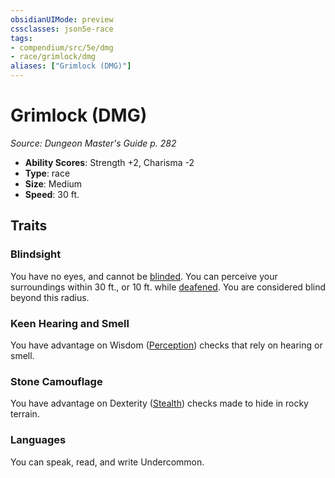 ```yaml
---
obsidianUIMode: preview
cssclasses: json5e-race
tags:
- compendium/src/5e/dmg
- race/grimlock/dmg
aliases: ["Grimlock (DMG)"]
---
```

# Grimlock (DMG)
*Source: Dungeon Master's Guide p. 282*  

- **Ability Scores**: Strength +2, Charisma -2
- **Type**: race
- **Size**: Medium
- **Speed**: 30 ft.

## Traits

### Blindsight

You have no eyes, and cannot be [blinded](/3-Mechanics/CLI/rules/conditions.md#blinded). You can perceive your surroundings within 30 ft., or 10 ft. while [deafened](/3-Mechanics/CLI/rules/conditions.md#deafened). You are considered blind beyond this radius.

### Keen Hearing and Smell

You have advantage on Wisdom ([Perception](/3-Mechanics/CLI/rules/skills.md#Perception)) checks that rely on hearing or smell.

### Stone Camouflage

You have advantage on Dexterity ([Stealth](/3-Mechanics/CLI/rules/skills.md#Stealth)) checks made to hide in rocky terrain.

### Languages

You can speak, read, and write Undercommon.